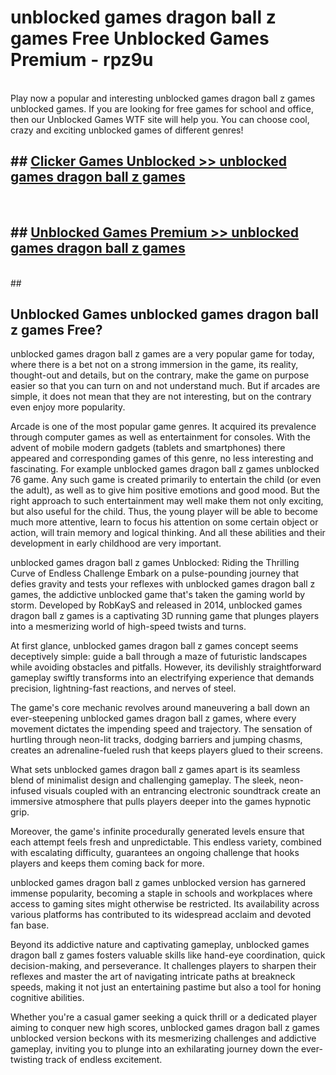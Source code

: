 # unblocked games dragon ball z games  Free Unblocked Games Premium - rpz9u <br>
<br>
Play now a popular and interesting unblocked games dragon ball z games unblocked games. If you are looking for free games for school and office, then our Unblocked Games WTF site will help you. You can choose cool, crazy and exciting unblocked games of different genres!


## ##  [Clicker Games Unblocked >> unblocked games dragon ball z games](http://freeplayer.one?title=unblocked_games_dragon_ball_z_games&ref=UGames)
  <br>

##  ## [Unblocked Games Premium >> unblocked games dragon ball z games](http://freeplayer.one?title=unblocked_games_dragon_ball_z_games&ref=UGames)
  <br>
  ##



## Unblocked Games unblocked games dragon ball z games Free?

unblocked games dragon ball z games are a very popular game for today, where there is a bet not on a strong immersion in the game, its reality, thought-out and details, but on the contrary, make the game on purpose easier so that you can turn on and not understand much. But if arcades are simple, it does not mean that they are not interesting, but on the contrary even enjoy more popularity.

Arcade is one of the most popular game genres. It acquired its prevalence through computer games as well as entertainment for consoles. With the advent of mobile modern gadgets (tablets and smartphones) there appeared and corresponding games of this genre, no less interesting and fascinating. For example unblocked games dragon ball z games unblocked 76 game. Any such game is created primarily to entertain the child (or even the adult), as well as to give him positive emotions and good mood. But the right approach to such entertainment may well make them not only exciting, but also useful for the child. Thus, the young player will be able to become much more attentive, learn to focus his attention on some certain object or action, will train memory and logical thinking. And all these abilities and their development in early childhood are very important.

unblocked games dragon ball z games Unblocked: Riding the Thrilling Curve of Endless Challenge
Embark on a pulse-pounding journey that defies gravity and tests your reflexes with unblocked games dragon ball z games, the addictive unblocked game that's taken the gaming world by storm. Developed by RobKayS and released in 2014, unblocked games dragon ball z games is a captivating 3D running game that plunges players into a mesmerizing world of high-speed twists and turns.

At first glance, unblocked games dragon ball z games concept seems deceptively simple: guide a ball through a maze of futuristic landscapes while avoiding obstacles and pitfalls. However, its devilishly straightforward gameplay swiftly transforms into an electrifying experience that demands precision, lightning-fast reactions, and nerves of steel.

The game's core mechanic revolves around maneuvering a ball down an ever-steepening unblocked games dragon ball z games, where every movement dictates the impending speed and trajectory. The sensation of hurtling through neon-lit tracks, dodging barriers and jumping chasms, creates an adrenaline-fueled rush that keeps players glued to their screens.

What sets unblocked games dragon ball z games apart is its seamless blend of minimalist design and challenging gameplay. The sleek, neon-infused visuals coupled with an entrancing electronic soundtrack create an immersive atmosphere that pulls players deeper into the games hypnotic grip.

Moreover, the game's infinite procedurally generated levels ensure that each attempt feels fresh and unpredictable. This endless variety, combined with escalating difficulty, guarantees an ongoing challenge that hooks players and keeps them coming back for more.

unblocked games dragon ball z games unblocked version has garnered immense popularity, becoming a staple in schools and workplaces where access to gaming sites might otherwise be restricted. Its availability across various platforms has contributed to its widespread acclaim and devoted fan base.

Beyond its addictive nature and captivating gameplay, unblocked games dragon ball z games fosters valuable skills like hand-eye coordination, quick decision-making, and perseverance. It challenges players to sharpen their reflexes and master the art of navigating intricate paths at breakneck speeds, making it not just an entertaining pastime but also a tool for honing cognitive abilities.

Whether you're a casual gamer seeking a quick thrill or a dedicated player aiming to conquer new high scores, unblocked games dragon ball z games unblocked version beckons with its mesmerizing challenges and addictive gameplay, inviting you to plunge into an exhilarating journey down the ever-twisting track of endless excitement.